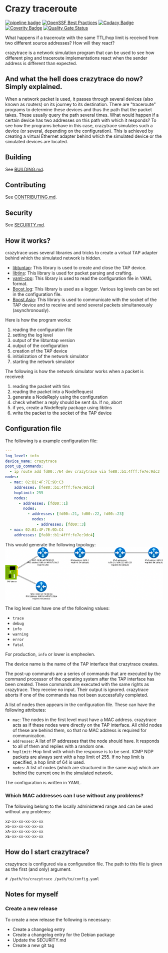 # Crazy traceroute

[![pipeline badge](https://ci.codeberg.org/api/badges/13147/status.svg)](https://ci.codeberg.org/repos/13147)
[![OpenSSF Best Practices](https://www.bestpractices.dev/projects/8694/badge)](https://www.bestpractices.dev/projects/8694)
[![Codacy Badge](https://app.codacy.com/project/badge/Grade/c7441b6b4d6847558f113aa73d5e7f1e)](https://app.codacy.com/gh/marek22k/crazytrace-mirror/dashboard)
[![Coverity Badge](https://scan.coverity.com/projects/29920/badge.svg)](https://scan.coverity.com/projects/crazytrace)
[![Quality Gate Status](https://sonarcloud.io/api/project_badges/measure?project=marek22k_crazytrace-mirror&metric=alert_status)](https://sonarcloud.io/summary/new_code?id=marek22k_crazytrace-mirror)

What happens if a traceroute with the same TTL/hop limit is received from two different source addresses? How will they react?

crazytrace is a network simulation program that can be used to see how different ping and traceroute implementations react when the sender address is different than expected.

## And what the hell does crazytrace do now? Simply explained.

When a network packet is used, it passes through several devices (also known as routers) on its journey to its destination. There are "traceroute" programs to determine these devices and thus the path that the packet takes. These usually query the path several times. What would happen if a certain device has two addresses on this path with which it responds? To see how the programs behave in this case, crazytrace simulates such a device (or several, depending on the configuration). This is achieved by creating a virtual Ethernet adapter behind which the simulated device or the simulated devices are located.

## Building

See [BUILDING.md](BUILDING.md).

## Contributing

See [CONTRIBUTING.md](CONTRIBUTING.md).

## Security

See [SECURITY.md](SECURITY.md).

## How it works?

crazytrace uses several libraries and tricks to create a virtual TAP adapter behind which the simulated network is hidden.

- [libtuntap](https://github.com/LaKabane/libtuntap/): This library is used to create and close the TAP device.
- [libtins](https://libtins.github.io/): This library is used for packet parsing and crafting.
- [yaml-cpp](https://github.com/jbeder/yaml-cpp/): This library is used to read the configuration file in YAML format.
- [Boost.log](https://www.boost.org/): This library is used as a logger. Various log levels can be set in the configuration file.
- [Boost.Asio](https://www.boost.org/): This library is used to communicate with the socket of the TAP device and to receive and send several packets simultaneously (asynchronously).

Here is how the program works:
1. reading the configuration file
2. setting the log level
3. output of the libtuntap version
4. output of the configuration
5. creation of the TAP device
6. initialization of the network simulator
7. starting the network simulator

The following is how the network simulator works when a packet is received:
1. reading the packet with tins
2. reading the packet into a NodeRequest
3. generate a NodeReply using the configuration
4. check whether a reply should be sent
4a. If no, abort
5. if yes, create a NodeReply package using libtins
6. write the packet to the socket of the TAP device

## Configuration file

The following is a example configuration file:
```yaml
---
log_level: info
device_name: crazytrace
post_up_commands:
  - ip route add fd00::/64 dev crazytrace via fe80::b1:4fff:fe7e:9dc3
nodes:
  - mac: 02:B1:4F:7E:9D:C3
    addresses: [fe80::b1:4fff:fe7e:9dc3]
    hoplimit: 255
    nodes:
      - addresses: [fd00::1]
        nodes:
          - addresses: [fd00::21, fd00::22, fd00::23]
            nodes:
              - addresses: [fd00::3]
  - mac: 02:B1:4F:7E:9D:C4
    addresses: [fe80::b1:4fff:fe7e:9dc4]
```

This would generate the following topology:
![Topology](topology.png)

The log level can have one of the following values:
- `trace`
- `debug`
- `info`
- `warning`
- `error`
- `fatal`

For production, `info` or lower is empheolen.

The device name is the name of the TAP interface that crazytrace creates.

The post-up commands are a series of commands that are executed by the command processor of the operating system after the TAP interface has been created. These commands are executed with the same rights as crazytrace. They receive no input. Their output is ignored. crazytrace aborts if one of the commands has not been successfully completed.

A list of nodes then appears in the configuration file. These can have the following attributes:
- `mac`: The nodes in the first level must have a MAC address. crazytrace acts as if these nodes were directly on the TAP interface. All child nodes of these are behind them, so that no MAC address is required for communication.
- `addresses`: A list of IP addresses that the node should have. It responds to all of them and replies with a random one.
- `hoplimit`: Hop limit with which the response is to be sent. ICMP NDP packets are always sent with a hop limit of 255. If no hop limit is specified, a hop limit of 64 is used.
- `nodes`: A list of nodes (which are structured in the same way) which are behind the current one in the simulated network.

The configuration is written in YAML.

### Which MAC addresses can I use without any problems?

The following belong to the locally administered range and can be used without any problems:
```
x2-xx-xx-xx-xx-xx
x6-xx-xx-xx-xx-xx
xA-xx-xx-xx-xx-xx
xE-xx-xx-xx-xx-xx
```

## How do I start crazytrace?

crazytrace is configured via a configuration file. The path to this file is given as the first (and only) argument.

```
# /path/to/crazytrace /path/to/config.yaml
```

## Notes for myself

### Create a new release

To create a new release the following is necessary:
- Create a changelog entry
- Create a changelog entry for the Debian package
- Update the SECURITY.md
- Create a new git tag
